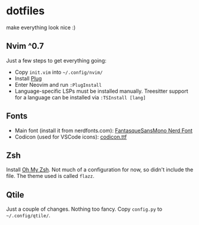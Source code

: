 # dotfiles
make everything look nice :)

## Nvim ^0.7
Just a few steps to get everything going:
- Copy `init.vim` into `~/.config/nvim/`
- Install [Plug](https://github.com/junegunn/vim-plug)
- Enter Neovim and run `:PlugInstall`
- Language-specific LSPs must be installed manually. Treesitter support for a language can be installed via `:TSInstall [lang]`

## Fonts
- Main font (install it from nerdfonts.com): [FantasqueSansMono Nerd Font](https://www.nerdfonts.com/)
- Codicon (used for VSCode icons): [codicon.ttf](https://github.com/microsoft/vscode-codicons/blob/main/dist/codicon.ttf)

## Zsh
Install [Oh My Zsh](https://github.com/microsoft/vscode-codicons/blob/main/dist/codicon.ttf).
Not much of a configuration for now, so didn't include the file. The theme used is called `flazz`.

## Qtile
Just a couple of changes. Nothing too fancy.
Copy `config.py` to `~/.config/qtile/`.
